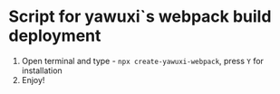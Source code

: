 # Script for yawuxi`s webpack build deployment

1. Open terminal and type - `npx create-yawuxi-webpack`, press `Y` for installation
2. Enjoy!
